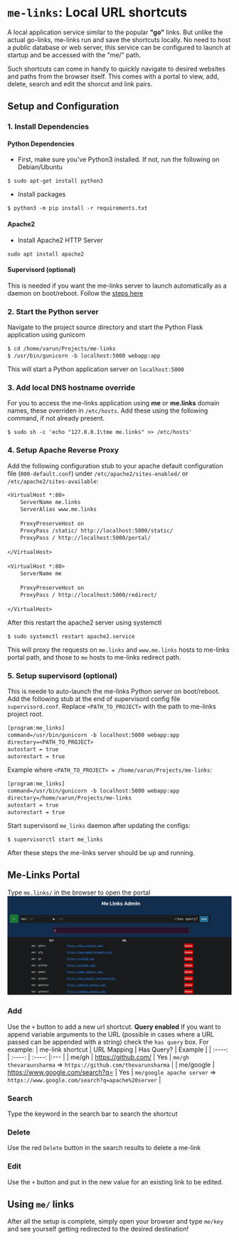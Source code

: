 # `me-links`: Local URL shortcuts

A local application service similar to the popular **"go"** links. But unlike the actual go-links, me-links run and save the shortcuts locally. No need to host a public database or web server, this service can be configured to launch at startup and be accessed with the "me/" path.

Such shortcuts can come in handy to quickly navigate to desired websites and paths from the browser itself. This comes with a portal to view, add, delete, search and edit the shorcut and link pairs.

## Setup and Configuration
### 1. Install Dependencies
#### Python Dependencies
- First, make sure you've Python3 installed. If not, run the following on Debian/Ubuntu
```
$ sudo apt-get install python3
```
- Install packages
```
$ python3 -m pip install -r requirements.txt
```

#### Apache2
- Install Apache2 HTTP Server
```
sudo apt install apache2
```

#### Supervisord (optional)
This is needed if you want the me-links server to launch automatically as a daemon on boot/reboot. Follow the [steps here](http://supervisord.org/installing.html#)

### 2. Start the Python server
Navigate to the project source directory and start the Python Flask application using gunicorn
```
$ cd /home/varun/Projects/me-links
$ /usr/bin/gunicorn -b localhost:5000 webapp:app
```
This will start a Python application server on `localhost:5000`

### 3. Add local DNS hostname override
For you to access the me-links application using **me** or **me.links** domain names, these overriden in `/etc/hosts`. Add these using the following command, if not already present.
```
$ sudo sh -c 'echo "127.0.0.1\tme me.links" >> /etc/hosts'
```

### 4. Setup Apache Reverse Proxy
Add the following configuration stub to your apache default configuration file (`000-default.conf`) under `/etc/apache2/sites-enabled/` or `/etc/apache2/sites-available`:
```
<VirtualHost *:80>
    ServerName me.links
    ServerAlias www.me.links
    
    ProxyPreserveHost on
    ProxyPass /static/ http://localhost:5000/static/
    ProxyPass / http://localhost:5000/portal/

</VirtualHost>

<VirtualHost *:80>
    ServerName me
    
    ProxyPreserveHost on
    ProxyPass / http://localhost:5000/redirect/

</VirtualHost>
```
After this restart the apache2 server using systemctl
```
$ sudo systemctl restart apache2.service
```
This will proxy the requests on `me.links` and `www.me.links` hosts to me-links portal path, and those to `me` hosts to me-links redirect path.

### 5. Setup supervisord (optional)
This is neede to auto-launch the me-links Python server on boot/reboot.
Add the following stub at the end of supervisord config file `supervisord.conf`. Replace `<PATH_TO_PROJECT>` with the path to me-links project root.
```
[program:me_links]
command=/usr/bin/gunicorn -b localhost:5000 webapp:app
directory=<PATH_TO_PROJECT>
autostart = true                                                                
autorestart = true
```
Example where `<PATH_TO_PROJECT> = /home/varun/Projects/me-links`:
```
[program:me_links]
command=/usr/bin/gunicorn -b localhost:5000 webapp:app
directory=/home/varun/Projects/me-links
autostart = true                                                                
autorestart = true
```
Start supervisord `me_links` daemon after updating the configs:
```
$ supervisorctl start me_links
```

After these steps the me-links server should be up and running.

## Me-Links Portal
Type `me.links/` in the browser to open the portal
![me-links-portal](setup-examples/portal.png)

### Add
Use the `+` button to add a new url shortcut.
**Query enabled**
If you want to append variable arguments to the URL (possible in cases where a URL passed can be appended with a string) check the `has query` box.
For example:
| me-link shortcut     | URL Mapping | Has Query?  | Example     |
|        :----:        |    :----:   |    :----:   |:---         |
| me/gh | https://github.com/ | Yes | `me/gh thevaraunsharma` => `https://github.com/thevarunsharma` |
| me/google | https://www.google.com/search?q= | Yes | `me/google apache server` => `https://www.google.com/search?q=apache%20server` |

### Search
Type the keyword in the search bar to search the shortcut

### Delete
Use the red `Delete` button in the search results to delete a me-link

### Edit
Use the `+` button and put in the new value for an existing link to be edited.

## Using `me/` links
After all the setup is complete, simply open your browser and type `me/key` and see yourself getting redirected to the desired destination!
